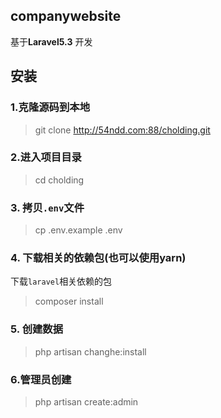 ## companywebsite
基于**Laravel5.3** 开发

## 安装

### 1.克隆源码到本地
> git clone http://54ndd.com:88/cholding.git

### 2.进入项目目录
> cd cholding

### 3. 拷贝`.env`文件
> cp .env.example .env

### 4. 下载相关的依赖包(也可以使用yarn)
下载`laravel`相关依赖的包
> composer install

### 5. 创建数据
> php artisan changhe:install

### 6.管理员创建
> php artisan create:admin


